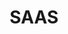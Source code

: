 ---
title: "SAAS"
permalink: /categories/saas/
layout: category
author_profile: true
taxonomy: saas
--- 